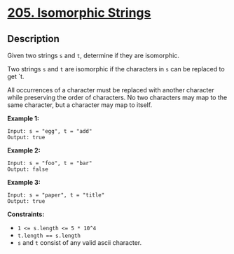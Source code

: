 # [205. Isomorphic Strings](https://leetcode.com/problems/isomorphic-strings/)

## Description
Given two strings `s` and `t`, determine if they are isomorphic.

Two strings `s` and `t` are isomorphic if the characters in `s` can be replaced to get `t.

All occurrences of a character must be replaced with another character while preserving the order of characters. No two characters may map to the same character, but a character may map to itself.

**Example 1:**
```
Input: s = "egg", t = "add"
Output: true
```

**Example 2:**
```
Input: s = "foo", t = "bar"
Output: false
```

**Example 3:**
```
Input: s = "paper", t = "title"
Output: true
```

**Constraints:**
- `1 <= s.length <= 5 * 10^4`
- `t.length == s.length`
- `s` and `t` consist of any valid ascii character.
